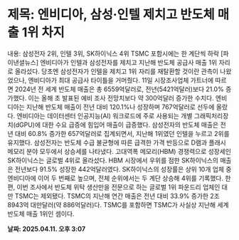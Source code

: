 # **제목: 엔비디아, 삼성·인텔 제치고 반도체 매출 1위 차지**

  내용: 삼성전자 2위, 인텔 3위, SK하이닉스 4위 TSMC 포함시에는 한 계단씩 하락   [파이낸셜뉴스] 엔비디아가 인텔과 삼성전자를 제치고 지난해 반도체 공급사 매출 1위 자리로 올라섰다. 당초엔 삼성전자가 인텔을 제치고 1위 자리를 재탈환할 것이란 관측이 나왔었으나, 엔비디아가 최대 공급사 타이틀을 거머줬다.    11일 시장조사업체 가트너에 따르면 2024년 전 세계 반도체 매출은 총 6559억달러로, 전년(5421억달러)보다 21.0% 증가했다. 이는 올해 초 발표된 예비 조사 전망치보다 약 300억달러 증가한 수치다. 엔비디아는 지난해 반도체 매출이 전년 대비 120.1%나 성장하며 767억달러로 선두에 올랐다.    엔비디아는 데이터센터 인공지능(AI) 워크로드에 주로 사용되는 개별 그래픽처리장치(dGPU)에 대한 수요 급증에 힘입어 매출이 급증했다. 삼성전자의 반도체 매출은 전년 대비 60.8% 증가한 657억달러로 집계되면서, 지난해 1위였던 인텔을 누르고 2위를 유지했다. 삼성전자는 반도체 수급 불균형에 따른 급격한 가격 반등으로 D램과 플래시 메모리 분야 모두에서 상승세를 나타냈다.    고대역폭 메모리(HBM) 경쟁력으로 성장세인 SK하이닉스는 글로벌 4위로 올라섰다. HBM 시장에서 우위를 점한 SK하이닉스의 매출은 전년보다 91.5% 성장한 442억달러였다. SK하이닉스의 성장률은 상위 10개 업체 중 엔비디아에 이어 두 번째로 높으며, 전체 순위에서는 두 계단 상승해 4위를 기록했다.    한편, 이번 조사에서 반도체 위탁 생산만을 전문으로 하는 글로벌 1위 파운드리 업체인 대만 TSMC는 제외됐다. TSMC의 지난해 연간 매출은 전년 대비 33.9% 증가한 2조8943억 대만달러(약 886억달러)다. TSMC를 포함하면 TSMC가 사실상 지난해 세계 반도체 매출 1위인 셈이다.

  **날짜: 2025.04.11. 오후 3:07**